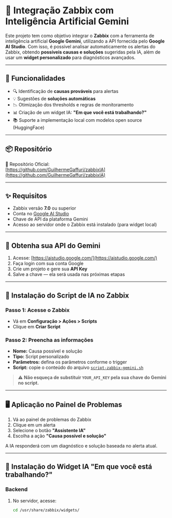 # 🤖 Integração Zabbix com Inteligência Artificial Gemini

Este projeto tem como objetivo integrar o **Zabbix** com a ferramenta de inteligência artificial **Google Gemini**, utilizando a API fornecida pelo **Google AI Studio**. Com isso, é possível analisar automaticamente os alertas do Zabbix, obtendo **possíveis causas e soluções** sugeridas pela IA, além de usar um **widget personalizado** para diagnósticos avançados.

---

## 🚀 Funcionalidades

- 🔍 Identificação de **causas prováveis** para alertas
- 💡 Sugestões de **soluções automáticas**
- 📉 Otimização dos thresholds e regras de monitoramento
- 📊 Criação de um widget IA: **"Em que você está trabalhando?"**
- 📚 Suporte a implementação local com modelos open source (HuggingFace)

---

## 📦 Repositório

🔗 Repositório Oficial:  
[https://github.com/GuilhermeGaffuri/zabbixIA](https://github.com/GuilhermeGaffuri/zabbixIA)

---

## ✨ Requisitos

- Zabbix versão **7.0** ou superior
- Conta no [Google AI Studio](https://aistudio.google.com/)
- Chave de API da plataforma Gemini
- Acesso ao servidor onde o Zabbix está instalado (para widget local)

---

## 🧠 Obtenha sua API do Gemini

1. Acesse: [https://aistudio.google.com/](https://aistudio.google.com/)
2. Faça login com sua conta Google
3. Crie um projeto e gere sua **API Key**
4. Salve a chave — ela será usada nas próximas etapas

---

## 🔧 Instalação do Script de IA no Zabbix

### Passo 1: Acesse o Zabbix
- Vá em **Configuração > Ações > Scripts**
- Clique em **Criar Script**

### Passo 2: Preencha as informações
- **Nome:** Causa possível e solução
- **Tipo:** Script personalizado
- **Parâmetros:** defina os parâmetros conforme o trigger
- **Script:** copie o conteúdo do arquivo [`script-zabbix-gemini.sh`](https://github.com/GuilhermeGaffuri/zabbixIA/blob/main/script-zabbix-gemini.sh)

> ⚠️ **Não esqueça de substituir `YOUR_API_KEY` pela sua chave do Gemini no script.**

---

## 🖥️ Aplicação no Painel de Problemas

1. Vá ao painel de problemas do Zabbix
2. Clique em um alerta
3. Selecione o botão **"Assistente IA"**
4. Escolha a ação **"Causa possível e solução"**

A IA responderá com um diagnóstico e solução baseada no alerta atual.

---

## 🧩 Instalação do Widget IA "Em que você está trabalhando?"

### Backend

1. No servidor, acesse:
   ```bash
   cd /usr/share/zabbix/widgets/
